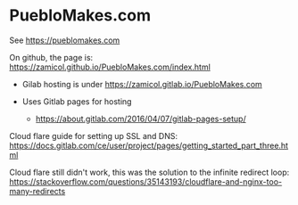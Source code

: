 # PuebloMakes.com

See https://pueblomakes.com

On github, the page is: https://zamicol.github.io/PuebloMakes.com/index.html


- Gilab hosting is under https://zamicol.gitlab.io/PuebloMakes.com
- Uses Gitlab pages for hosting

  - https://about.gitlab.com/2016/04/07/gitlab-pages-setup/


Cloud flare guide for setting up SSL and DNS:
	https://docs.gitlab.com/ce/user/project/pages/getting_started_part_three.html

Cloud flare still didn't work, this was the solution to the infinite redirect loop: https://stackoverflow.com/questions/35143193/cloudflare-and-nginx-too-many-redirects
